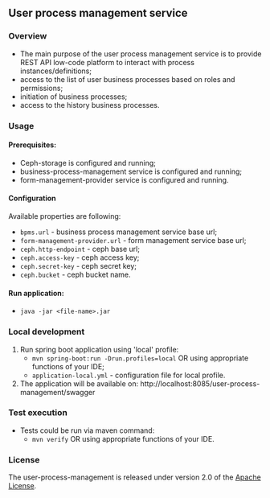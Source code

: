 ## User process management service

### Overview

* The main purpose of the user process management service is to provide REST API low-code platform
  to interact with process instances/definitions;
* access to the list of user business processes based on roles and permissions;
* initiation of business processes;
* access to the history business processes.

### Usage

#### Prerequisites:

* Ceph-storage is configured and running;
* business-process-management service is configured and running;
* form-management-provider service is configured and running.

#### Configuration

Available properties are following:

* `bpms.url` - business process management service base url;
* `form-management-provider.url` - form management service base url;
* `ceph.http-endpoint` - ceph base url;
* `ceph.access-key` - ceph access key;
* `ceph.secret-key` - ceph secret key;
* `ceph.bucket` - ceph bucket name.

#### Run application:

* `java -jar <file-name>.jar`

### Local development

1. Run spring boot application using 'local' profile:
    * `mvn spring-boot:run -Drun.profiles=local` OR using appropriate functions of your IDE;
    * `application-local.yml` - configuration file for local profile.
2. The application will be available on: http://localhost:8085/user-process-management/swagger

### Test execution

* Tests could be run via maven command:
    * `mvn verify` OR using appropriate functions of your IDE.
    
### License

The user-process-management is released under version 2.0 of
the [Apache License](https://www.apache.org/licenses/LICENSE-2.0).